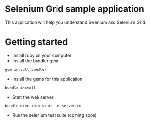 # Selenium Grid sample application

This application will help you understand Selenium
and Selenium Grid.

# Getting started

- Install ruby on your computer
- Install the bundler gem
```bash
gem install bundler
```
- Install the gems for this application
```bash
bundle install
```
- Start the web server
```
bundle exec thin start -R server.ru
```
- Run the selenium test suite (coming soon)

